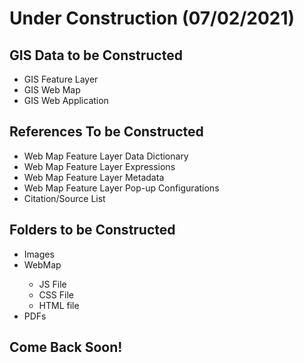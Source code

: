 <h1> Under Construction (07/02/2021) </h1>

<h2>GIS Data to be Constructed</h2>
<ul> 
  <li>GIS Feature Layer</li>
  <li>GIS Web Map</li>
  <li>GIS Web Application</li>
 </ul> 
<h2>References To be Constructed</h2>

<ul>
  <li>Web Map Feature Layer Data Dictionary</li>
  <li>Web Map Feature Layer Expressions</li>
  <li>Web Map Feature Layer Metadata</li>
  <li>Web Map Feature Layer Pop-up Configurations</li>
  <li>Citation/Source List</li>
</ul>

<h2>Folders to be Constructed</h2>
<ul>
  <li>Images</li>
  <li>WebMap</li>
  <ul>
    <li>JS File</li>
    <li>CSS File</li>
    <li>HTML file</li>
  </ul>
  <li>PDFs</li>
  </ul>
<h2>Come Back Soon!</h2>


